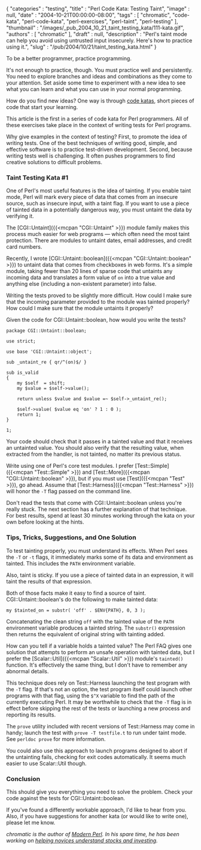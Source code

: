 {
   "categories" : "testing",
   "title" : "Perl Code Kata: Testing Taint",
   "image" : null,
   "date" : "2004-10-21T00:00:00-08:00",
   "tags" : [
      "chromatic",
      "code-kata",
      "perl-code-kata",
      "perl-exercises",
      "perl-taint",
      "perl-testing"
   ],
   "thumbnail" : "/images/_pub_2004_10_21_taint_testing_kata/111-kata.gif",
   "authors" : [
      "chromatic"
   ],
   "draft" : null,
   "description" : "Perl's taint mode can help you avoid using untrusted input insecurely. Here's how to practice using it.",
   "slug" : "/pub/2004/10/21/taint_testing_kata.html"
}



To be a better programmer, practice programming.

It's not enough to practice, though. You must practice well and persistently. You need to explore branches and ideas and combinations as they come to your attention. Set aside some time to experiment with a new idea to see what you can learn and what you can use in your normal programming.

How do you find new ideas? One way is through [code katas](http://codekata.com), short pieces of code that start your learning.

This article is the first in a series of code kata for Perl programmers. All of these exercises take place in the context of writing tests for Perl programs.

Why give examples in the context of testing? First, to promote the idea of writing tests. One of the best techniques of writing good, simple, and effective software is to practice test-driven development. Second, because writing tests well is challenging. It often pushes programmers to find creative solutions to difficult problems.

### Taint Testing Kata \#1

One of Perl's most useful features is the idea of tainting. If you enable taint mode, Perl will mark every piece of data that comes from an insecure source, such as insecure input, with a taint flag. If you want to use a piece of tainted data in a potentially dangerous way, you must untaint the data by verifying it.

The [CGI::Untaint]({{<mcpan "CGI::Untaint" >}}) module family makes this process much easier for web programs — which often need the most taint protection. There are modules to untaint dates, email addresses, and credit card numbers.

Recently, I wrote [CGI::Untaint::boolean]({{<mcpan "CGI::Untaint::boolean" >}}) to untaint data that comes from checkboxes in web forms. It's a simple module, taking fewer than 20 lines of sparse code that untaints any incoming data and translates a form value of `on` into a true value and anything else (including a non-existent parameter) into false.

Writing the tests proved to be slightly more difficult. How could I make sure that the incoming parameter provided to the module was tainted properly? How could I make sure that the module untaints it properly?

Given the code for CGI::Untaint::boolean, how would you write the tests?

    package CGI::Untaint::boolean;

    use strict;

    use base 'CGI::Untaint::object';

    sub _untaint_re { qr/^(on)$/ }

    sub is_valid
    {
        my $self  = shift;
        my $value = $self->value();

        return unless $value and $value =~ $self->_untaint_re();

        $self->value( $value eq 'on' ? 1 : 0 );
        return 1;
    }

    1;

Your code should check that it passes in a tainted value and that it receives an untainted value. You should also verify that the resulting value, when extracted from the handler, is not tainted, no matter its previous status.

Write using one of Perl's core test modules. I prefer [Test::Simple]({{<mcpan "Test::Simple" >}}) and [Test::More]({{<mcpan "CGI::Untaint::boolean" >}}), but if you must use [Test]({{<mcpan "Test" >}}), go ahead. Assume that [Test::Harness]({{<mcpan "Test::Harness" >}}) will honor the `-T` flag passed on the command line.

Don't read the tests that come with CGI::Untaint::boolean unless you're really stuck. The next section has a further explanation of that technique. For best results, spend at least 30 minutes working through the kata on your own before looking at the hints.

### Tips, Tricks, Suggestions, and One Solution

To test tainting properly, you must understand its effects. When Perl sees the `-T` or `-t` flags, it immediately marks some of its data and environment as tainted. This includes the `PATH` environment variable.

Also, taint is sticky. If you use a piece of tainted data in an expression, it will taint the results of that expression.

Both of those facts make it easy to find a source of taint. CGI::Untaint::boolean's do the following to make tainted data:

    my $tainted_on = substr( 'off' . $ENV{PATH}, 0, 3 );

Concatenating the clean string `off` with the tainted value of the `PATH` environment variable produces a tainted string. The `substr()` expression then returns the equivalent of original string with tainting added.

How can you tell if a variable holds a tainted value? The Perl FAQ gives one solution that attempts to perform an unsafe operation with tainted data, but I prefer the [Scalar::Util]({{<mcpan "Scalar::Util" >}}) module's `tainted()` function. It's effectively the same thing, but I don't have to remember any abnormal details.

This technique does rely on Test::Harness launching the test program with the `-T` flag. If that's not an option, the test program itself could launch other programs with that flag, using the `$^X` variable to find the path of the currently executing Perl. It may be worthwhile to check that the `-T` flag is in effect before skipping the rest of the tests or launching a new process and reporting its results.

The `prove` utility included with recent versions of Test::Harness may come in handy; launch the test with `prove -T testfile.t` to run under taint mode. See `perldoc prove` for more information.

You could also use this approach to launch programs designed to abort if the untainting fails, checking for exit codes automatically. It seems much easier to use Scalar::Util though.

### Conclusion

This should give you everything you need to solve the problem. Check your code against the tests for CGI::Untaint::boolean.

If you've found a differently workable approach, I'd like to hear from you. Also, if you have suggestions for another kata (or would like to write one), please let me know.

*chromatic is the author of [Modern Perl](http://onyxneon.com/books/modern_perl/). In his spare time, he has been working on [helping novices understand stocks and investing](https://trendshare.org/how-to-invest/).*

